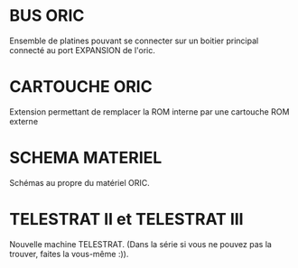 # BUS ORIC

Ensemble de platines pouvant se connecter sur un boitier principal connecté au port EXPANSION de l'oric.

# CARTOUCHE ORIC
Extension permettant de remplacer la ROM interne par une cartouche ROM externe

# SCHEMA MATERIEL

Schémas au propre du matériel ORIC.

# TELESTRAT II et TELESTRAT III

Nouvelle machine TELESTRAT.
(Dans la série si vous ne pouvez pas la trouver, faites la vous-même :)).
